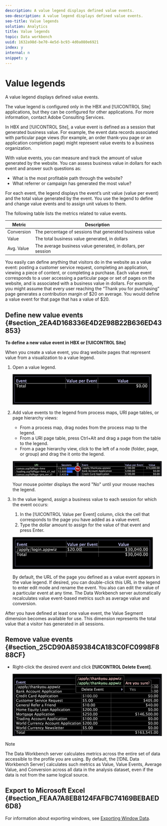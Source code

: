 ```yaml
---
description: A value legend displays defined value events.
seo-description: A value legend displays defined value events.
seo-title: Value legends
solution: Analytics
title: Value legends
topic: Data workbench
uuid: 1632a98d-be70-4e5d-bc93-4d0a080e6921
index: y
internal: n
snippet: y
---
```


# Value legends

A value legend displays defined value events.

The value legend is configured only in the HBX and [!UICONTROL Site] applications, but they can be configured for other applications. For more information, contact Adobe Consulting Services.

In HBX and [!UICONTROL Site], a value event is defined as a session that generated business value. For example, the event data records associated with particular page views (for example, an order thank-you page or an application completion page) might represent value events to a business organization.

With value events, you can measure and track the amount of value generated by the website. You can assess business value in dollars for each event and answer such questions as:

* What is the most profitable path through the website? 
* What referrer or campaign has generated the most value?

For each event, the legend displays the event’s unit value (value per event) and the total value generated by the event. You use the legend to define and change value events and to assign unit values to them.

The following table lists the metrics related to value events.

|  Metric  | Description  |
|---|---|
|  Conversion  | The percentage of sessions that generated business value  |
|  Value  | The total business value generated, in dollars  |
|  Avg. Value  | The average business value generated, in dollars, per session  |

You easily can define anything that visitors do in the website as a value event: posting a customer service request, completing an application, viewing a piece of content, or completing a purchase. Each value event corresponds to a user accessing a particular page or set of pages on the website, and is associated with a business value in dollars. For example, you might assume that every user reaching the “Thank you for purchasing” page generates a contribution margin of $20 on average. You would define a value event for that page that has a value of $20.

## Define new value events {#section_2EA4D168336E4D2E98B22B636ED43853}

**To define a new value event in HBX or [!UICONTROL Site]**

When you create a value event, you drag website pages that represent value from a visualization to a value legend.

1. Open a value legend.

   ![](assets/lgd_ValueLegend.png)

1. Add value events to the legend from process maps, URI page tables, or page hierarchy views:

    * From a process map, drag nodes from the process map to the legend. 
    * From a URI page table, press Ctrl+Alt and drag a page from the table to the legend. 
    * From a page hierarchy view, click to the left of a node (folder, page, or group) and drag the it onto the legend.

   ![](assets/client-leg.png)

   Your mouse pointer displays the word "No" until your mouse reaches the legend. 

1. In the value legend, assign a business value to each session for which the event occurs:

    1. In the [!UICONTROL Value per Event] column, click the cell that corresponds to the page you have added as a value event. 
    1. Type the dollar amount to assign for the value of that event and press Enter.

   ![](assets/lgd_ValueLegend_Value.png)

   By default, the URL of the page you defined as a value event appears in the value legend. If desired, you can double-click this URL in the legend to enter edit mode and rename the event. You also can edit the value of a particular event at any time. The Data Workbench server automatically recalculates value event-based metrics such as average value and conversion.

After you have defined at least one value event, the Value Segment dimension becomes available for use. This dimension represents the total value that a visitor has generated in all sessions.

## Remove value events {#section_25CD90A859384CA183C0FC0998F888CF}

* Right-click the desired event and click **[!UICONTROL Delete Event]**.

  ![](assets/lgd_ValueLegend_deleteEvent.png)

>[!NOTE]
>
>The Data Workbench server calculates metrics across the entire set of data accessible to the profile you are using. By default, the [!DNL Data Workbench Server] calculates such metrics as Value, Value Events, Average Value, and Conversion across all data in the analysis dataset, even if the data is not from the same logical source.

## Export to Microsoft Excel {#section_FEAA7A8EB8124FAFBC74169BEBAED6D8}

For information about exporting windows, see [Exporting Window Data](../../c_get_started/c_wk_win_wksp/c_exp_win_data.md#concept_8DF61D64ED434CC5A499023C44197349). 

